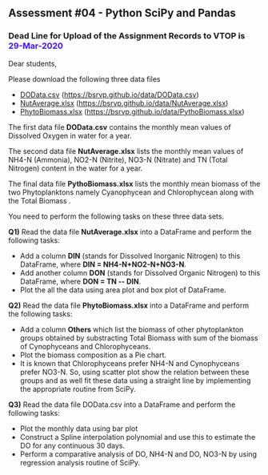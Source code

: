 ## Assessment \#04 - Python SciPy and Pandas

### Dead Line for Upload of the Assignment Records to VTOP is <span style="color: #4112ff">29-Mar-2020</span>

Dear students,

Please download the following three data files

- [DOData.csv](https://bsrvp.github.io/data/DOData.csv)  (https://bsrvp.github.io/data/DOData.csv)
- [NutAverage.xlsx](https://bsrvp.github.io/data/NutAverage.xlsx) (https://bsrvp.github.io/data/NutAverage.xlsx)
- [PhytoBiomass.xlsx](https://bsrvp.github.io/data/PythoBiomass.xlsx) (https://bsrvp.github.io/data/PythoBiomass.xlsx)



The first data file **DOData.csv** contains the monthly mean values of Dissolved Oxygen in water for a year.

The second data file **NutAverage.xlsx** lists the monthly mean values of NH4-N (Ammonia), NO2-N (Nitrite), NO3-N (Nitrate)  and TN (Total Nitrogen) content in the water for a year.

The final data file **PythoBiomass.xlsx** lists the monthly mean biomass of the two Phytoplanktons namely Cyanophycean and Chlorophycean along with the Total Biomass .

You need to perform the following tasks on these three data sets.



**Q1)**  Read the data file **NutAverage.xlsx** into a DataFrame and perform the following tasks:

- Add a column  **DIN**  (stands for Dissolved Inorganic Nitrogen) to this DataFrame, where **DIN = NH4-N+NO2-N+NO3-N**.
- Add another column **DON**  (stands for Dissolved Organic Nitrogen) to this DataFrame, where **DON = TN -- DIN**.
- Plot the all the data using area plot and box plot of DataFrame.

**Q2)**  Read the data file **PhytoBiomass.xlsx** into a DataFrame and perform the following tasks:

- Add a column **Others** which list the biomass of  other phytoplankton groups obtained by substracting Total Biomass with sum of the biomass of Cynophyceans and Chlorophyceans.
- Plot the biomass composition as a Pie chart.
- It is known that Chlorophyceans prefer NH4-N and Cynophyceans prefer NO3-N.  So, using scatter plot show the relation between these groups and as well fit these data using a straight line by implementing the appropriate routine from SciPy.

**Q3)**  Read the data file DOData.csv into a DataFrame and perform the following tasks:

- Plot the monthly data using bar plot
- Construct a Spline interpolation polynomial and use this to estimate the DO for any continuous 30 days.
- Perform a  comparative analysis of DO, NH4-N and DO, NO3-N by using regression analysis routine of SciPy.

